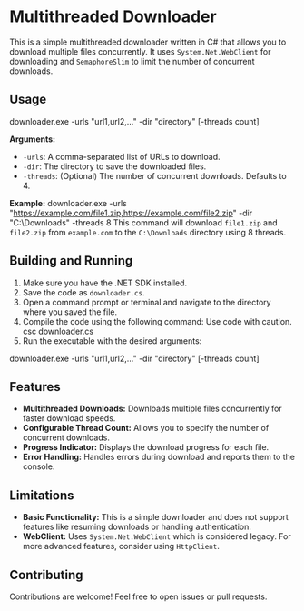# Multithreaded Downloader

This is a simple multithreaded downloader written in C# that allows you to download multiple files concurrently. It uses `System.Net.WebClient` for downloading and `SemaphoreSlim` to limit the number of concurrent downloads.

## Usage
downloader.exe -urls "url1,url2,..." -dir "directory" [-threads count]

**Arguments:**

* `-urls`: A comma-separated list of URLs to download.
* `-dir`: The directory to save the downloaded files.
* `-threads`: (Optional) The number of concurrent downloads. Defaults to 4.

**Example:**
downloader.exe -urls "https://example.com/file1.zip,https://example.com/file2.zip" -dir "C:\Downloads" -threads 8
This command will download `file1.zip` and `file2.zip` from `example.com` to the `C:\Downloads` directory using 8 threads.

## Building and Running

1. Make sure you have the .NET SDK installed.
2. Save the code as `downloader.cs`.
3. Open a command prompt or terminal and navigate to the directory where you saved the file.
4. Compile the code using the following command:
Use code with caution.
csc downloader.cs
5. Run the executable with the desired arguments:
   
downloader.exe -urls "url1,url2,..." -dir "directory" [-threads count]
## Features

* **Multithreaded Downloads:** Downloads multiple files concurrently for faster download speeds.
* **Configurable Thread Count:** Allows you to specify the number of concurrent downloads.
* **Progress Indicator:** Displays the download progress for each file.
* **Error Handling:** Handles errors during download and reports them to the console.

## Limitations

* **Basic Functionality:** This is a simple downloader and does not support features like resuming downloads or handling authentication.
* **WebClient:** Uses `System.Net.WebClient` which is considered legacy. For more advanced features, consider using `HttpClient`.

## Contributing

Contributions are welcome! Feel free to open issues or pull requests.
